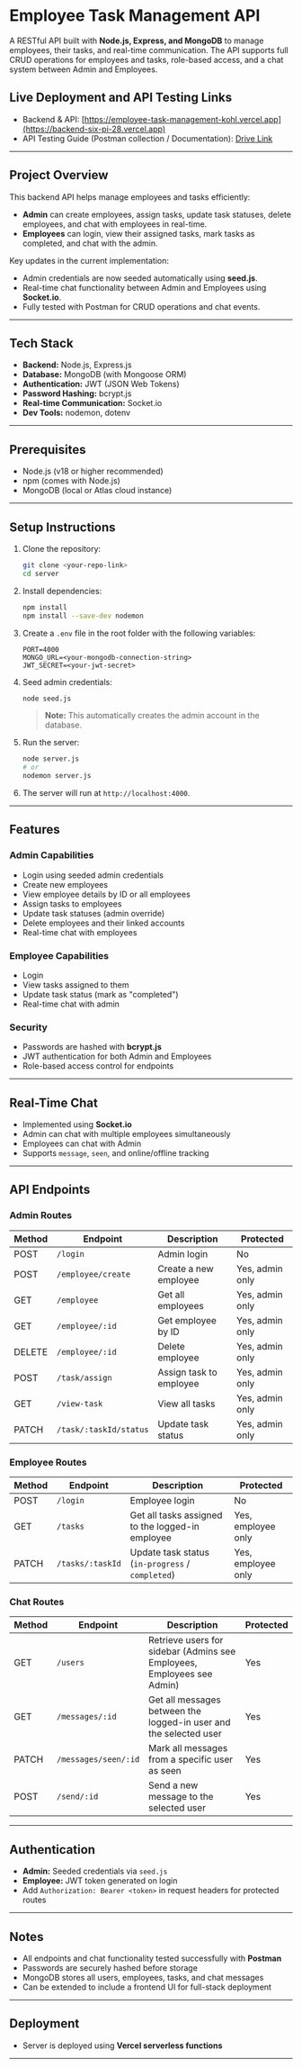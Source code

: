# Employee Task Management API

A RESTful API built with **Node.js, Express, and MongoDB** to manage employees, their tasks, and real-time communication. The API supports full CRUD operations for employees and tasks, role-based access, and a chat system between Admin and Employees.

## Live Deployment and API Testing Links

* Backend & API: [https://employee-task-management-kohl.vercel.app](https://backend-six-pi-28.vercel.app)
* API Testing Guide (Postman collection / Documentation): [Drive Link](https://drive.google.com/file/d/1xUAIZNuBKgzYp6OeYdyE7fmfsJvrl9-T/view?usp=sharing)

---

## Project Overview

This backend API helps manage employees and tasks efficiently:

* **Admin** can create employees, assign tasks, update task statuses, delete employees, and chat with employees in real-time.
* **Employees** can login, view their assigned tasks, mark tasks as completed, and chat with the admin.

Key updates in the current implementation:

* Admin credentials are now seeded automatically using **seed.js**.
* Real-time chat functionality between Admin and Employees using **Socket.io**.
* Fully tested with Postman for CRUD operations and chat events.

---

## Tech Stack

* **Backend:** Node.js, Express.js
* **Database:** MongoDB (with Mongoose ORM)
* **Authentication:** JWT (JSON Web Tokens)
* **Password Hashing:** bcrypt.js
* **Real-time Communication:** Socket.io
* **Dev Tools:** nodemon, dotenv

---

## Prerequisites

* Node.js (v18 or higher recommended)
* npm (comes with Node.js)
* MongoDB (local or Atlas cloud instance)

---

## Setup Instructions

1. Clone the repository:

   ```bash
   git clone <your-repo-link>
   cd server
   ```

2. Install dependencies:

   ```bash
   npm install
   npm install --save-dev nodemon
   ```

3. Create a `.env` file in the root folder with the following variables:

   ```text
   PORT=4000
   MONGO_URL=<your-mongodb-connection-string>
   JWT_SECRET=<your-jwt-secret>
   ```

4. Seed admin credentials:

   ```bash
   node seed.js
   ```

   > **Note:** This automatically creates the admin account in the database.

5. Run the server:

   ```bash
   node server.js
   # or
   nodemon server.js
   ```

6. The server will run at `http://localhost:4000`.

---

## Features

### Admin Capabilities

* Login using seeded admin credentials
* Create new employees
* View employee details by ID or all employees
* Assign tasks to employees
* Update task statuses (admin override)
* Delete employees and their linked accounts
* Real-time chat with employees

### Employee Capabilities

* Login
* View tasks assigned to them
* Update task status (mark as "completed")
* Real-time chat with admin

### Security

* Passwords are hashed with **bcrypt.js**
* JWT authentication for both Admin and Employees
* Role-based access control for endpoints

---

## Real-Time Chat

* Implemented using **Socket.io**
* Admin can chat with multiple employees simultaneously
* Employees can chat with Admin
* Supports `message`, `seen`, and online/offline tracking

---

## API Endpoints

### Admin Routes

| Method | Endpoint               | Description             | Protected       |
| ------ | ---------------------- | ----------------------- | --------------- |
| POST   | `/login`               | Admin login             | No              |
| POST   | `/employee/create`     | Create a new employee   | Yes, admin only |
| GET    | `/employee`            | Get all employees       | Yes, admin only |
| GET    | `/employee/:id`        | Get employee by ID      | Yes, admin only |
| DELETE | `/employee/:id`        | Delete employee         | Yes, admin only |
| POST   | `/task/assign`         | Assign task to employee | Yes, admin only |
| GET    | `/view-task`           | View all tasks          | Yes, admin only |
| PATCH  | `/task/:taskId/status` | Update task status      | Yes, admin only |


### Employee Routes

| Method | Endpoint         | Description                                      | Protected          |
| ------ | ---------------- | ------------------------------------------------ | ------------------ |
| POST   | `/login`         | Employee login                                   | No                 |
| GET    | `/tasks`         | Get all tasks assigned to the logged-in employee | Yes, employee only |
| PATCH  | `/tasks/:taskId` | Update task status (`in-progress` / `completed`) | Yes, employee only |


### Chat Routes

| Method | Endpoint             | Description                                                            | Protected |
| ------ | -------------------- | ---------------------------------------------------------------------- | --------- |
| GET    | `/users`             | Retrieve users for sidebar (Admins see Employees, Employees see Admin) | Yes       |
| GET    | `/messages/:id`      | Get all messages between the logged-in user and the selected user      | Yes       |
| PATCH  | `/messages/seen/:id` | Mark all messages from a specific user as seen                         | Yes       |
| POST   | `/send/:id`          | Send a new message to the selected user                                | Yes       |


---

## Authentication

* **Admin:** Seeded credentials via `seed.js`
* **Employee:** JWT token generated on login
* Add `Authorization: Bearer <token>` in request headers for protected routes

---

## Notes

* All endpoints and chat functionality tested successfully with **Postman**
* Passwords are securely hashed before storage
* MongoDB stores all users, employees, tasks, and chat messages
* Can be extended to include a frontend UI for full-stack deployment

---

## Deployment

* Server is deployed using **Vercel serverless functions**

---
